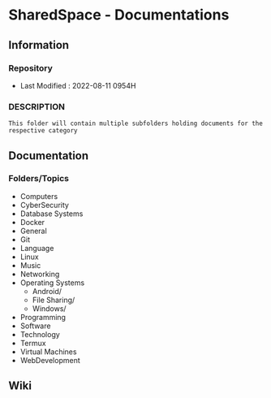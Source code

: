 # SharedSpace - Documentations

## Information

### Repository
+ Last Modified : 2022-08-11 0954H

### DESCRIPTION
```
This folder will contain multiple subfolders holding documents for the respective category
```

## Documentation

### Folders/Topics
- Computers
- CyberSecurity
- Database Systems
- Docker
- General
- Git
- Language
- Linux
- Music
- Networking
- Operating Systems
    - Android/
    - File Sharing/
    - Windows/
- Programming
- Software
- Technology
- Termux
- Virtual Machines
- WebDevelopment

## Wiki


